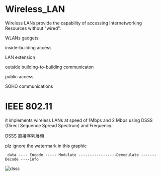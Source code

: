 # Wireless_LAN

Wireless LANs provide the capability of accessing Internetworking Resources without "wired".

WLANs gadgets:

inside-building access

LAN extension

outside building-to-building communicaton

public access

SOHO communications

# IEEE 802.11

it implements wireless LANs at speed of 1Mbps and 2 Mbps using DSSS (Direct Sequence Spread Spectrum) and Frequency.

DSSS 直接序列展頻

plz ignore the watermark in this graphic


     data ---- Encode ----- Modulate -----------------Demodulate -------Decode ----info


![dsss](https://www.researchgate.net/profile/Jong_Kim14/publication/264143595/figure/fig5/AS:392396958388229@1470566133265/Watermarked-direct-sequence-spread-spectrum-DSSS-system-model-PN-pseudonoise.png)
